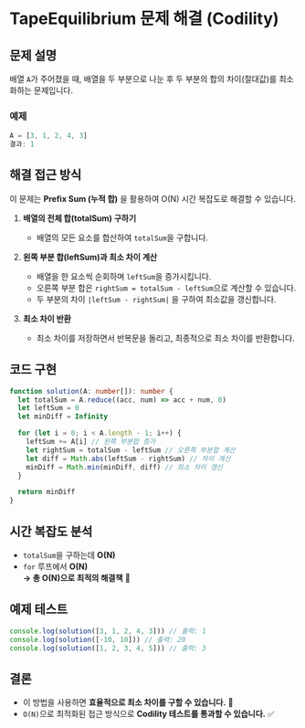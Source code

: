 # TapeEquilibrium 문제 해결 (Codility)

## 문제 설명

배열 `A`가 주어졌을 때, 배열을 두 부분으로 나눈 후 두 부분의 합의 차이(절대값)를 최소화하는 문제입니다.

### 예제

```typescript
A = [3, 1, 2, 4, 3]
결과: 1
```

## 해결 접근 방식

이 문제는 **Prefix Sum (누적 합)** 을 활용하여 O(N) 시간 복잡도로 해결할 수 있습니다.

1. **배열의 전체 합(totalSum) 구하기**

   - 배열의 모든 요소를 합산하여 `totalSum`을 구합니다.

2. **왼쪽 부분 합(leftSum)과 최소 차이 계산**

   - 배열을 한 요소씩 순회하며 `leftSum`을 증가시킵니다.
   - 오른쪽 부분 합은 `rightSum = totalSum - leftSum`으로 계산할 수 있습니다.
   - 두 부분의 차이 `|leftSum - rightSum|` 을 구하여 최소값을 갱신합니다.

3. **최소 차이 반환**
   - 최소 차이를 저장하면서 반복문을 돌리고, 최종적으로 최소 차이를 반환합니다.

## 코드 구현

```typescript
function solution(A: number[]): number {
  let totalSum = A.reduce((acc, num) => acc + num, 0)
  let leftSum = 0
  let minDiff = Infinity

  for (let i = 0; i < A.length - 1; i++) {
    leftSum += A[i] // 왼쪽 부분합 증가
    let rightSum = totalSum - leftSum // 오른쪽 부분합 계산
    let diff = Math.abs(leftSum - rightSum) // 차이 계산
    minDiff = Math.min(minDiff, diff) // 최소 차이 갱신
  }

  return minDiff
}
```

## 시간 복잡도 분석

- `totalSum`을 구하는데 **O(N)**
- `for` 루프에서 **O(N)**  
  **→ 총 O(N)으로 최적의 해결책** 🚀

## 예제 테스트

```typescript
console.log(solution([3, 1, 2, 4, 3])) // 출력: 1
console.log(solution([-10, 10])) // 출력: 20
console.log(solution([1, 2, 3, 4, 5])) // 출력: 3
```

## 결론

- 이 방법을 사용하면 **효율적으로 최소 차이를 구할 수 있습니다.** 🎯
- `O(N)`으로 최적화된 접근 방식으로 **Codility 테스트를 통과할 수 있습니다.** ✅
